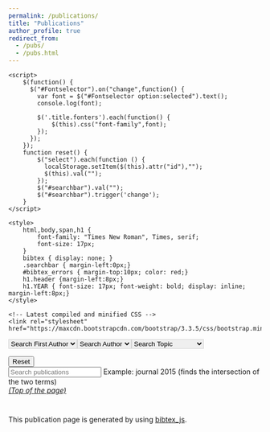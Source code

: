 ```yaml
---
permalink: /publications/
title: "Publications"
author_profile: true
redirect_from: 
  - /pubs/
  - /pubs.html
---
```

<html>
    <script src="https://ajax.googleapis.com/ajax/libs/jquery/1.11.3/jquery.min.js"></script>
    <script src="../assets/js/bibtex_js.js" type="text/javascript" charset="utf-8"></script>
    <bibtex src="../assets/publications.bib"></bibtex>
    
    <script>
		$(function() {
		  $("#Fontselector").on("change",function() {
		    var font = $("#Fontselector option:selected").text();
		    console.log(font);
		
		    $('.title.fonters').each(function() {
		    	$(this).css("font-family",font);
		    });
		  }); 
		});
		function reset() {
			$("select").each(function () {
			  localStorage.setItem($(this).attr("id"),"");
			  $(this).val("");
			}); 
			$("#searchbar").val("");
			$("#searchbar").trigger('change');
		}
    </script>
    
    <style>
	    html,body,span,h1 {
	    	font-family: "Times New Roman", Times, serif;
	    	font-size: 17px;
	    }
	    bibtex { display: none; }
	    .searchbar { margin-left:0px;}
	    #bibtex_errors { margin-top:10px; color: red;}
	    h1.header {margin-left:8px;}
	    h1.YEAR { font-size: 17px; font-weight: bold; display: inline; margin-left:8px;}
    </style>
    
    <!-- Latest compiled and minified CSS -->
    <link rel="stylesheet" href="https://maxcdn.bootstrapcdn.com/bootstrap/3.3.5/css/bootstrap.min.css">

<div class="container-fluid">
	<div class="searchbar">
		<div style="float:left;">
			<select id="authorselectfirst" class="btn bibtex_search bibtex_author" style="border: 1px solid lightgrey;" extra="first" search="author">
			  <option value="">Search First Author</option>
			</select>
		</div>
		<div style="float:left;">
			<select id="authorselect" class="btn bibtex_search bibtex_author" style="border: 1px solid lightgrey;" search="author">
			  <option value="">Search Author</option>
			</select>
		</div>
		<div style="float:left;">
			<select id="topicselect" class="btn
							bibtex_search"
				style="border: 1px solid lightgrey;" search="topic">
			  <option value="">Search Topic</option>
			  <!-- Add topic values here -->
			  <option value="test1">Test1</option>
			  <option value="test2">Test2</option>
			  <option value="Autonomy">Autonomy</option>
			  <option value="Symbiotic">Symbiotic Autonomy</option>
			  <option value="CoBot|Episodic|Service|Insights|Model-Instance|Diverse">CoBot</option>
			  <option value="Learning">Learning</option>
			  <option value="Multiagent">Multiagent Systems</option>
			  <option value="Multi-robot|Multirobot|soccer|Multiagent">Multirobot Systems</option>
			  <option value="Planning">Planning</option>
			  <option value="Robot">Autonomous Robots</option>
			  <option value="Localization">Robot Localization</option>
			  <option value="Soccer|Multi-robot">Robot Soccer</option>
			  <option value="Vision">Vision</option>
			</select>
		</div>
		<br/><br/>
		<div style="float:left;">
			<button type="button" class="btn bibtex_search" onclick="reset()">Reset</button>
		</div>
		<div style="float:left;">
			<input type="text" class="bibtex_search form-control" id="searchbar" placeholder="Search publications">
			<span class="help-block">Example: journal 2015 (finds the intersection of the two terms)</span>
		</div>
		
	</div>
</div>

<div class="bibtex_structure">
  <div class="group year" extra="ASC number">
  	  <a href="#top" style="display: inline"><em>(Top of the page)</em></a>
  	  <div style="padding-bottom:10px;"></div>
  	  <div class="sort journal" extra="DESC string">
      	<div class="templates"></div>
      </div>
  </div>
</div>

<div id="bibtex_display">

  <div class="if bibtex_template" style="display: none;">
    <ul> <li>
      <span class="if journal !nolink">
        <a class="bibtexVar" href="http://www.cs.cmu.edu/~mmv/papers/+BIBTEXKEY+.pdf" extra="BIBTEXKEY">
            <span style="text-decoration: underline;" class="title"></span>,
        </a>
      </span>
      <span class="if title nolink">
            <span class="title"></span>,
      </span>
      <div class="if author">
        <span class="author"></span>
      </div>
      <div>
        <span class="if journal"><em><span class="journal"></span></em>,</span>
        <span class="if booktitle">In <em><span class="booktitle"></span></em>,</span>
        <span class="if editor"><span class="editor"></span> (editors),</span>
        <span class="if publisher"><em><span class="publisher"></span></em>,</span>
        <span class="if !journal number">Technical report <span class="number"></span>,</span>
        <span class="if institution"><span class="institution"></span>,</span>
        <span class="if address"><span class="address"></span>,</span>
        <span class="if volume"><span class="volume"></span>,</span>
        <span class="if journal number">(<span class="number"></span>),</span>
        <span class="if pages"> pages <span class="pages"></span>,</span>
        <span class="if month"><span class="month"></span>,</span>
        <span class="if year"><span class="year"></span>.</span>
        <span class="if note"><span class="note"></span>.</span>
        <a class="bibtexVar" role="button" data-toggle="collapse" href="#bib+BIBTEXKEY+" aria-expanded="false" aria-controls="bib+BIBTEXKEY+" extra="BIBTEXKEY">
		  [bib]
		</a>
      </div>
      <div class="bibtexVar collapse" id="bib+BIBTEXKEY+" extra="BIBTEXKEY">
		  <div class="well">
		    <pre><span class="bibtexraw noread"></span></pre>
		  </div>
	  </div>
      <div style="display:none"><span class="bibtextype"></span></div>
      <div style="display:none"><span class="if topic"><span class="topic"></span></span></div>
    </li></ul>
  </div>
  
</div>
<!-- Latest compiled and minified JavaScript -->
<script src="https://maxcdn.bootstrapcdn.com/bootstrap/3.3.5/js/bootstrap.min.js"></script>

<br/>This publication page is generated by using <a href = "https://github.com/pcooksey/bibtex-js">bibtex_js</a>.
</html>

